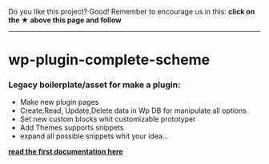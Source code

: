 
Do you like this project? Good! Remember to encourage us in this: <b>click on the ★ above this page and follow</b>

---

# wp-plugin-complete-scheme

### Legacy boilerplate/asset for make a plugin:

- Make new plugin pages
- Create,Read, Update,Delete data in Wp DB for manipulate all options
- Set new custom blocks whit customizable prototyper
- Add Themes supports snippets
- expand all possible snippets whit your idea...

[**read the first documentation here**](https://github.com/wordpress-projects-station/wp-plugin-complete-scheme/wiki)
